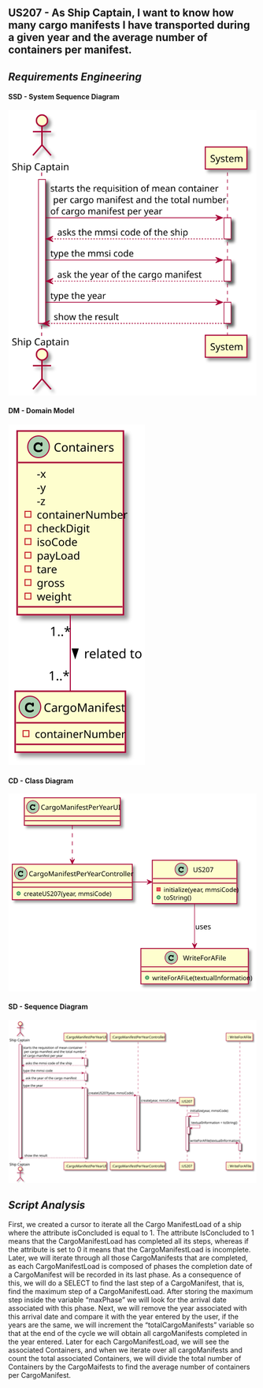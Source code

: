 ## US207 - As Ship Captain, I want to know how many cargo manifests I have transported during a given year and the average number of containers per manifest.

## *Requirements Engineering*
#### SSD - System Sequence Diagram
![SSD_US207](US207_SSD.svg)
#### DM - Domain Model
![DM_US207](US207_DM.svg)
#### CD - Class Diagram
![CD_US207](US207_CD.svg)
#### SD - Sequence Diagram
![SD_US207](US207_SD.svg)

## *Script Analysis*
First, we created a cursor to iterate all the Cargo ManifestLoad of a ship where the attribute isConcluded is equal to 1. The attribute IsConcluded to 1 means that the CargoManifestLoad has completed all its steps, whereas if the attribute is set to 0 it means that the CargoManifestLoad is incomplete. Later, we will iterate through all those CargoManifests that are completed, as each CargoManifestLoad is composed of phases the completion date of a CargoManifest will be recorded in its last phase. As a consequence of this, we will do a SELECT to find the last step of a CargoManifest, that is, find the maximum step of a CargoManifestLoad. After storing the maximum step inside the variable “maxPhase” we will look for the arrival date associated with this phase. Next, we will remove the year associated with this arrival date and compare it with the year entered by the user, if the years are the same, we will increment the “totalCargoManifests” variable so that at the end of the cycle we will obtain all cargoManifests completed in the year entered. Later for each CargoManifestLoad, we will see the associated Containers, and when we iterate over all cargoManifests and count the total associated Containers, we will divide the total number of Containers by the CargoMaifests to find the average number of containers per CargoManifest.
